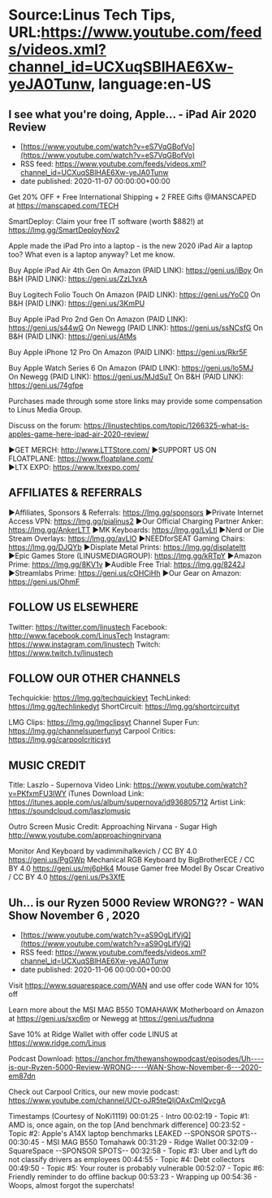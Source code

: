 # Source:Linus Tech Tips, URL:https://www.youtube.com/feeds/videos.xml?channel_id=UCXuqSBlHAE6Xw-yeJA0Tunw, language:en-US

## I see what you're doing, Apple... - iPad Air 2020 Review
 - [https://www.youtube.com/watch?v=eS7VqGBofVo](https://www.youtube.com/watch?v=eS7VqGBofVo)
 - RSS feed: https://www.youtube.com/feeds/videos.xml?channel_id=UCXuqSBlHAE6Xw-yeJA0Tunw
 - date published: 2020-11-07 00:00:00+00:00

Get 20% OFF + Free International Shipping + 2 FREE Gifts
@MANSCAPED at https://manscaped.com/TECH

SmartDeploy: Claim your free IT software (worth $882!) at https://lmg.gg/SmartDeployNov2

Apple made the iPad Pro into a laptop - is the new 2020 iPad Air a laptop too? What even is a laptop anyway? Let me know.

Buy Apple iPad Air 4th Gen
On Amazon (PAID LINK): https://geni.us/iBoy
On B&H (PAID LINK): https://geni.us/ZzL1vxA

Buy Logitech Folio Touch
On Amazon (PAID LINK): https://geni.us/YoC0
On B&H (PAID LINK): https://geni.us/3KmPU

Buy Apple iPad Pro 2nd Gen
On Amazon (PAID LINK): https://geni.us/s44wG
On Newegg (PAID LINK): https://geni.us/ssNCsfG
On B&H (PAID LINK): https://geni.us/AtMs

Buy Apple iPhone 12 Pro
On Amazon (PAID LINK): https://geni.us/Rkr5F

Buy Apple Watch Series 6
On Amazon (PAID LINK): https://geni.us/lo5MJ
On Newegg (PAID LINK): https://geni.us/MJdSuT
On B&H (PAID LINK): https://geni.us/74gfpe

Purchases made through some store links may provide some compensation to Linus Media Group.

Discuss on the forum: https://linustechtips.com/topic/1266325-what-is-apples-game-here-ipad-air-2020-review/

►GET MERCH: http://www.LTTStore.com/
►SUPPORT US ON FLOATPLANE: https://www.floatplane.com/  
►LTX EXPO: https://www.ltxexpo.com/   

AFFILIATES & REFERRALS
---------------------------------------------------
►Affiliates, Sponsors & Referrals: https://lmg.gg/sponsors
►Private Internet Access VPN: https://lmg.gg/pialinus2
 ►Our Official Charging Partner Anker: https://lmg.gg/AnkerLTT
►MK Keyboards: https://lmg.gg/LyLtl
►Nerd or Die Stream Overlays: https://lmg.gg/avLlO
►NEEDforSEAT Gaming Chairs: https://lmg.gg/DJQYb
►Displate Metal Prints: https://lmg.gg/displateltt
►Epic Games Store (LINUSMEDIAGROUP): https://lmg.gg/kRTpY
►Amazon Prime: https://lmg.gg/8KV1v
►Audible Free Trial: https://lmg.gg/8242J
►Streamlabs Prime: https://geni.us/cOHCiHh
►Our Gear on Amazon: https://geni.us/OhmF

FOLLOW US ELSEWHERE
---------------------------------------------------  
Twitter: https://twitter.com/linustech
Facebook: http://www.facebook.com/LinusTech
Instagram: https://www.instagram.com/linustech
Twitch: https://www.twitch.tv/linustech

FOLLOW OUR OTHER CHANNELS
---------------------------------------------------  
Techquickie: https://lmg.gg/techquickieyt
TechLinked: https://lmg.gg/techlinkedyt
ShortCircuit: https://lmg.gg/shortcircuityt

LMG Clips: https://lmg.gg/lmgclipsyt
Channel Super Fun: https://lmg.gg/channelsuperfunyt
Carpool Critics: https://lmg.gg/carpoolcriticsyt

MUSIC CREDIT
---------------------------------------------------  
Title: Laszlo - Supernova
Video Link: https://www.youtube.com/watch?v=PKfxmFU3lWY
iTunes Download Link: https://itunes.apple.com/us/album/supernova/id936805712
Artist Link: https://soundcloud.com/laszlomusic

Outro Screen Music Credit: Approaching Nirvana - Sugar High http://www.youtube.com/approachingnirvana

Monitor And Keyboard by vadimmihalkevich / CC BY 4.0  https://geni.us/PgGWp
Mechanical RGB Keyboard by BigBrotherECE / CC BY 4.0 https://geni.us/mj6pHk4
Mouse Gamer free Model By Oscar Creativo / CC BY 4.0 https://geni.us/Ps3XfE

## Uh... is our Ryzen 5000 Review WRONG?? - WAN Show November 6 , 2020
 - [https://www.youtube.com/watch?v=aS9OgLifVjQ](https://www.youtube.com/watch?v=aS9OgLifVjQ)
 - RSS feed: https://www.youtube.com/feeds/videos.xml?channel_id=UCXuqSBlHAE6Xw-yeJA0Tunw
 - date published: 2020-11-06 00:00:00+00:00

Visit https://www.squarespace.com/WAN and use offer code WAN for 10% off

Learn more about the MSI MAG B550 TOMAHAWK Motherboard on Amazon at https://geni.us/sxc6m or Newegg at https://geni.us/fudnna

Save 10% at Ridge Wallet with offer code LINUS at https://www.ridge.com/Linus

Podcast Download: https://anchor.fm/thewanshowpodcast/episodes/Uh----is-our-Ryzen-5000-Review-WRONG-----WAN-Show-November-6---2020-em87dn

Check out Carpool Critics, our new movie podcast: https://www.youtube.com/channel/UCt-oJR5teQIjOAxCmIQvcgA

Timestamps (Courtesy of NoKi1119)
00:01:25 - Intro
00:02:19 - Topic #1: AMD is, once again, on the top [And benchmark difference]
00:23:52 - Topic #2: Apple's A14X laptop benchmarks LEAKED
--SPONSOR SPOTS--
00:30:45 - MSI MAG B550 Tomahawk
00:31:29 - Ridge Wallet
00:32:09 - SquareSpace
--SPONSOR SPOTS--
00:32:58 - Topic #3: Uber and Lyft do not classify drivers as employees
00:44:55 - Topic #4: Debt collectors
00:49:50 - Topic #5: Your router is probably vulnerable
00:52:07 - Topic #6: Friendly reminder to do offline backup
00:53:23 - Wrapping up
00:54:36 - Woops, almost forgot the superchats!

